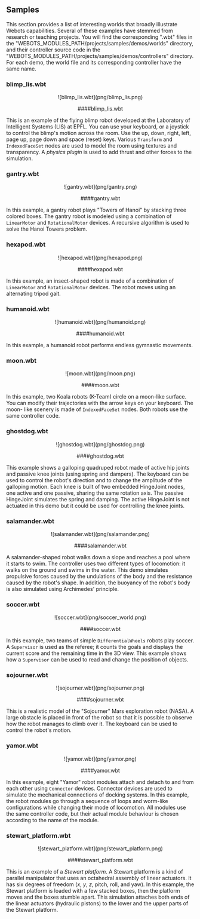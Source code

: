 ## Samples

This section provides a list of interesting worlds that broadly illustrate
Webots capabilities. Several of these examples have stemmed from research or
teaching projects. You will find the corresponding ".wbt" files in the
"WEBOTS_MODULES_PATH/projects/samples/demos/worlds" directory, and their
controller source code in the
"WEBOTS_MODULES_PATH/projects/samples/demos/controllers" directory. For each
demo, the world file and its corresponding controller have the same name.

### blimp_lis.wbt

<center>
![blimp_lis.wbt](png/blimp_lis.png)

####blimp_lis.wbt
</center>

This is an example of the flying blimp robot developed at the Laboratory of
Intelligent Systems (LIS) at EPFL. You can use your keyboard, or a joystick to
control the blimp's motion across the room. Use the up, down, right, left, page
up, page down and space (reset) keys. Various `Transform` and `IndexedFaceSet`
nodes are used to model the room using textures and transparency. A *physics
plugin* is used to add thrust and other forces to the simulation.

### gantry.wbt

<center>
![gantry.wbt](png/gantry.png)

####gantry.wbt
</center>

In this example, a gantry robot plays "Towers of Hanoi" by stacking three
colored boxes. The gantry robot is modeled using a combination of `LinearMotor`
and `RotationalMotor` devices. A recursive algorithm is used to solve the Hanoi
Towers problem.

### hexapod.wbt

<center>
![hexapod.wbt](png/hexapod.png)

####hexapod.wbt
</center>

In this example, an insect-shaped robot is made of a combination of
`LinearMotor` and `RotationalMotor` devices. The robot moves using an
alternating tripod gait.

### humanoid.wbt

<center>
![humanoid.wbt](png/humanoid.png)

####humanoid.wbt
</center>

In this example, a humanoid robot performs endless gymnastic movements.

### moon.wbt

<center>
![moon.wbt](png/moon.png)

####moon.wbt
</center>

In this example, two Koala robots (K-Team) circle on a moon-like surface. You
can modify their trajectories with the arrow keys on your keyboard. The moon-
like scenery is made of `IndexedFaceSet` nodes. Both robots use the same
controller code.

### ghostdog.wbt

<center>
![ghostdog.wbt](png/ghostdog.png)

####ghostdog.wbt
</center>

This example shows a galloping quadruped robot made of active hip joints and
passive knee joints (using spring and dampers). The keyboard can be used to
control the robot's direction and to change the amplitude of the galloping
motion. Each knee is built of two embedded HingeJoint nodes, one active and one
passive, sharing the same rotation axis. The passive HingeJoint simulates the
spring and damping. The active HingeJoint is not actuated in this demo but it
could be used for controlling the knee joints.

### salamander.wbt

<center>
![salamander.wbt](png/salamander.png)

####salamander.wbt
</center>

A salamander-shaped robot walks down a slope and reaches a pool where it starts
to swim. The controller uses two different types of locomotion: it walks on the
ground and swims in the water. This demo simulates propulsive forces caused by
the undulations of the body and the resistance caused by the robot's shape. In
addition, the buoyancy of the robot's body is also simulated using Archimedes'
principle.

### soccer.wbt

<center>
![soccer.wbt](png/soccer_world.png)

####soccer.wbt
</center>

In this example, two teams of simple `DifferentialWheels` robots play soccer. A
`Supervisor` is used as the referee; it counts the goals and displays the
current score and the remaining time in the 3D view. This example shows how a
`Supervisor` can be used to read and change the position of objects.

### sojourner.wbt

<center>
![sojourner.wbt](png/sojourner.png)

####sojourner.wbt
</center>

This is a realistic model of the "Sojourner" Mars exploration robot (NASA). A
large obstacle is placed in front of the robot so that it is possible to observe
how the robot manages to climb over it. The keyboard can be used to control the
robot's motion.

### yamor.wbt

<center>
![yamor.wbt](png/yamor.png)

####yamor.wbt
</center>

In this example, eight "Yamor" robot modules attach and detach to and from each
other using `Connector` devices. Connector devices are used to simulate the
mechanical connections of docking systems. In this example, the robot modules go
through a sequence of loops and worm-like configurations while changing their
mode of locomotion. All modules use the same controller code, but their actual
module behaviour is chosen according to the name of the module.

### stewart_platform.wbt

<center>
![stewart_platform.wbt](png/stewart_platform.png)

####stewart_platform.wbt
</center>

This is an example of a *Stewart platform*. A Stewart platform is a kind of
parallel manipulator that uses an octahedral assembly of linear actuators. It
has six degrees of freedom (*x*, *y*, *z*, pitch, roll, and yaw). In this
example, the Stewart platform is loaded with a few stacked boxes, then the
platform moves and the boxes stumble apart. This simulation attaches both ends
of the linear actuators (hydraulic pistons) to the lower and the upper parts of
the Stewart platform.

